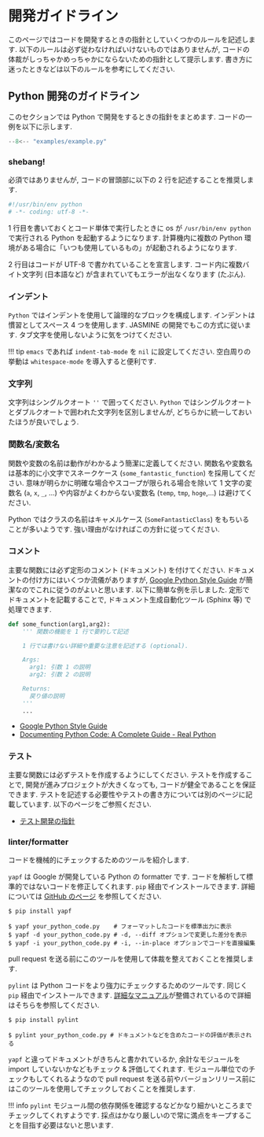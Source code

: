 # 開発ガイドライン

このページではコードを開発するときの指針としていくつかのルールを記述します. 以下のルールは必ず従わなければいけないものではありませんが, コードの体裁がしっちゃかめっちゃかにならないための指針として提示します. 書き方に迷ったときなどは以下のルールを参考にしてください.


## Python 開発のガイドライン
このセクションでは Python で開発をするときの指針をまとめます.
コードの一例を以下に示します.

``` python linenums="1"
--8<-- "examples/example.py"
```


### shebang!
必須ではありませんが, コードの冒頭部に以下の 2 行を記述することを推奨します.

``` python
#!/usr/bin/env python
# -*- coding: utf-8 -*-
```

1 行目を書いておくとコード単体で実行したときに os が `/usr/bin/env python` で実行される Python を起動するようになります. 計算機内に複数の Python 環境がある場合に「いつも使用しているもの」が起動されるようになります.

2 行目はコードが UTF-8 で書かれていることを宣言します. コード内に複数バイト文字列 (日本語など) が含まれていてもエラーが出なくなります (たぶん).


### インデント
`Python` ではインデントを使用して論理的なブロックを構成します. インデントは慣習としてスペース 4 つを使用します. JASMINE の開発でもこの方式に従います. タブ文字を使用しないように気をつけてください.

!!! tip
    `emacs` であれば `indent-tab-mode` を `nil` に設定してください. 空白周りの挙動は `whitespace-mode` を導入すると便利です.


### 文字列
文字列はシングルクオート `''` で囲ってください. `Python` ではシングルクオートとダブルクオートで囲われた文字列を区別しませんが, どちらかに統一しておいたほうが良いでしょう.


### 関数名/変数名
関数や変数の名前は動作がわかるよう簡潔に定義してください. 関数名や変数名は基本的に小文字でスネークケース (`some_fantastic_function`) を採用してください. 意味が明らかに明確な場合やスコープが限られる場合を除いて 1 文字の変数名 (`a`, `x`, `_`, ...) や内容がよくわからない変数名 (`temp`, `tmp`, `hoge`,...) は避けてください.

Python ではクラスの名前はキャメルケース (`SomeFantasticClass`) をもちいることが多いようです. 強い理由がなければこの方針に従ってください.


### コメント
主要な関数には必ず定形のコメント (ドキュメント) を付けてください. ドキュメントの付け方にはいくつか流儀がありますが, [Google Python Style Guide][google] が簡潔なのでこれに従うのがよいと思います. 以下に簡単な例を示しました. 定形でドキュメントを記載することで, ドキュメント生成自動化ツール (Sphinx 等) で処理できます.

``` python
def some_function(arg1,arg2):
    ''' 関数の機能を 1 行で要約して記述

    1 行では書けない詳細や重要な注意を記述する (optional).

    Args:
      arg1: 引数 1 の説明
      arg2: 引数 2 の説明

    Returns:
      戻り値の説明
    '''
    ...
```

- [Google Python Style Guide][google]
- [Documenting Python Code: A Complete Guide - Real Python][documenting]

[google]: https://google.github.io/styleguide/pyguide.html
[documenting]: https://realpython.com/documenting-python-code/


### テスト
主要な関数には必ずテストを作成するようにしてください. テストを作成することで, 開発が進みプロジェクトが大きくなっても, コードが健全であることを保証できます. テストを記述する必要性やテストの書き方については別のページに記載しています. 以下のページをご参照ください.

- [テスト開発の指針](./test.md)


### linter/formatter
コードを機械的にチェックするためのツールを紹介します.

`yapf` は Google が開発している Python の formatter です. コードを解析して標準的ではないコードを修正してくれます. `pip` 経由でインストールできます. 詳細については [GitHub のページ][yapf] を参照してください.

``` console
$ pip install yapf

$ yapf your_python_code.py    # フォーマットしたコードを標準出力に表示
$ yapf -d your_python_code.py # -d, --diff オプションで変更した差分を表示
$ yapf -i your_python_code.py # -i, --in-place オプションでコードを直接編集
```

pull request を送る前にこのツールを使用して体裁を整えておくことを推奨します.

`pylint` は Python コードをより強力にチェックするためのツールです. 同じく `pip` 経由でインストールできます. [詳細なマニュアル][pylint]が整備されているので詳細はそちらを参照してください.

``` console
$ pip install pylint

$ pylint your_python_code.py # ドキュメントなどを含めたコードの評価が表示される
```

`yapf` と違ってドキュメントがきちんと書かれているか, 余計なモジュールを import していないかなどもチェック &amp; 評価してくれます. モジュール単位でのチェックもしてくれるようなので pull request を送る前やバージョンリリース前にはこのツールを使用してチェックしておくことを推奨します.

!!! info
    `pylint` モジュール間の依存関係を確認するなどかなり細かいところまでチェックしてくれすようです. 採点はかなり厳しいので常に満点をキープすることを目指す必要はないと思います.

[yapf]: https://github.com/google/yapf
[pylint]: https://pylint.pycqa.org/en/latest/
